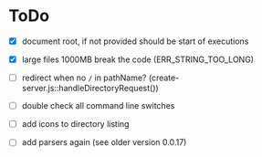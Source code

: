 # ToDo

- [x] document root, if not provided should be start of executions
- [x] large files 1000MB break the code (ERR_STRING_TOO_LONG)
- [ ] redirect when no `/` in pathName? (create-server.js::handleDirectoryRequest())
- [ ] double check all command line switches
- [ ] add icons to directory listing
- [ ] add parsers again (see older version 0.0.17)

